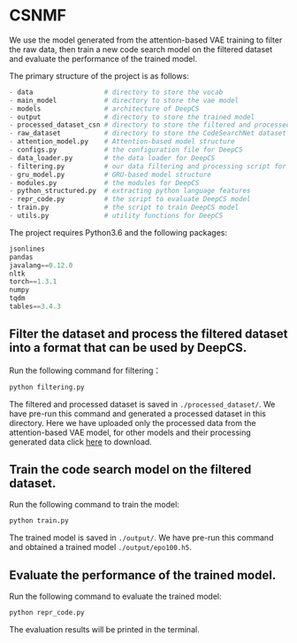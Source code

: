 # CSNMF
We use the model generated from the attention-based VAE training to filter the raw data, then train a new code search model on the filtered dataset and evaluate the performance of the trained model.

The primary structure of the project is as follows:

```python
- data                  # directory to store the vocab
- main_model            # directory to store the vae model
- models                # architecture of DeepCS     
- output                # directory to store the trained model
- processed_dataset_csn # directory to store the filtered and processed dataset
- raw_dataset           # directory to store the CodeSearchNet dataset
- attention_model.py    # Attention-based model structure
- configs.py            # the configuration file for DeepCS
- data_loader.py        # the data loader for DeepCS
- filtering.py          # our data filtering and processing script for DeepCS
- gru_model.py          # GRU-based model structure
- modules.py            # the modules for DeepCS
- python_structured.py  # extracting python language features
- repr_code.py          # the script to evaluate DeepCS model
- train.py              # the script to train DeepCS model
- utils.py              # utility functions for DeepCS
```

The project requires Python3.6 and the following packages:

```python
jsonlines
pandas
javalang==0.12.0
nltk
torch==1.3.1
numpy
tqdm
tables==3.4.3
```

## Filter the dataset and process the filtered dataset into a format that can be used by DeepCS.

Run the following command for filtering：

```python
python filtering.py
```

The filtered and processed dataset is saved in ```./processed_dataset/```. We have pre-run this command and generated a processed dataset in this directory. Here we have uploaded only the processed data from the attention-based VAE model, for other models and their processing generated data click [here]([URL] "https://github.com/Zxqinn/CSNMF/tree/main") to download.

## Train the code search model on the filtered dataset.

Run the following command to train the model:

```python
python train.py
```

The trained model is saved in ```./output/```. We have pre-run this command and obtained a trained model ```./output/epo100.h5```.

## Evaluate the performance of the trained model.

Run the following command to evaluate the trained model:

```python
python repr_code.py
```

The evaluation results will be printed in the terminal.
